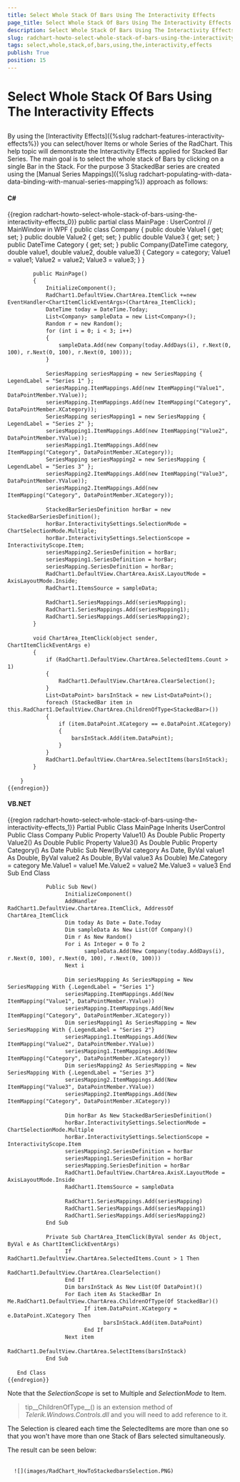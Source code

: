 ```yaml
---
title: Select Whole Stack Of Bars Using The Interactivity Effects
page_title: Select Whole Stack Of Bars Using The Interactivity Effects
description: Select Whole Stack Of Bars Using The Interactivity Effects
slug: radchart-howto-select-whole-stack-of-bars-using-the-interactivity-effects
tags: select,whole,stack,of,bars,using,the,interactivity,effects
publish: True
position: 15
---
```


# Select Whole Stack Of Bars Using The Interactivity Effects



## 

By using the [Interactivity Effects]({%slug radchart-features-interactivity-effects%}) you can select/hover Items or whole Series of the RadChart. This help topic will demonstrate the Interactivity Effects applied for Stacked Bar Series. The main goal is to select the whole stack of Bars by clicking on a single Bar in the Stack.
For the purpose 3 StackedBar series are created using the [Manual Series Mappings]({%slug radchart-populating-with-data-data-binding-with-manual-series-mapping%}) approach as follows:

#### __C#__

{{region radchart-howto-select-whole-stack-of-bars-using-the-interactivity-effects_0}}
	public partial class MainPage : UserControl   // MainWindow in WPF
	    {
	        public class Company
	        {
	            public double Value1 { get; set; }
	            public double Value2 { get; set; }
	            public double Value3 { get; set; }
	            public DateTime Category { get; set; }
	            public Company(DateTime category, double value1, double value2, double value3)
	            {
	                Category = category;
	                Value1 = value1;
	                Value2 = value2;
	                Value3 = value3;
	            }
	        } 
	
	        public MainPage()
	        {
	            InitializeComponent();
	            RadChart1.DefaultView.ChartArea.ItemClick +=new EventHandler<ChartItemClickEventArgs>(ChartArea_ItemClick);
	            DateTime today = DateTime.Today;
	            List<Company> sampleData = new List<Company>();
	            Random r = new Random();
	            for (int i = 0; i < 3; i++)
	            {
	                sampleData.Add(new Company(today.AddDays(i), r.Next(0, 100), r.Next(0, 100), r.Next(0, 100)));                
	            }
	
	            SeriesMapping seriesMapping = new SeriesMapping { LegendLabel = "Series 1" };
	            seriesMapping.ItemMappings.Add(new ItemMapping("Value1", DataPointMember.YValue));
	            seriesMapping.ItemMappings.Add(new ItemMapping("Category", DataPointMember.XCategory));
	            SeriesMapping seriesMapping1 = new SeriesMapping { LegendLabel = "Series 2" };
	            seriesMapping1.ItemMappings.Add(new ItemMapping("Value2", DataPointMember.YValue));
	            seriesMapping1.ItemMappings.Add(new ItemMapping("Category", DataPointMember.XCategory));
	            SeriesMapping seriesMapping2 = new SeriesMapping { LegendLabel = "Series 3" };
	            seriesMapping2.ItemMappings.Add(new ItemMapping("Value3", DataPointMember.YValue));
	            seriesMapping2.ItemMappings.Add(new ItemMapping("Category", DataPointMember.XCategory));
	
	            StackedBarSeriesDefinition horBar = new StackedBarSeriesDefinition();
	            horBar.InteractivitySettings.SelectionMode = ChartSelectionMode.Multiple;
	            horBar.InteractivitySettings.SelectionScope = InteractivityScope.Item;
	            seriesMapping2.SeriesDefinition = horBar;
	            seriesMapping1.SeriesDefinition = horBar;
	            seriesMapping.SeriesDefinition = horBar;
	            RadChart1.DefaultView.ChartArea.AxisX.LayoutMode = AxisLayoutMode.Inside;
	            RadChart1.ItemsSource = sampleData;
	
	            RadChart1.SeriesMappings.Add(seriesMapping);
	            RadChart1.SeriesMappings.Add(seriesMapping1);
	            RadChart1.SeriesMappings.Add(seriesMapping2);
	        }
	
	        void ChartArea_ItemClick(object sender, ChartItemClickEventArgs e)
	        {
	            if (RadChart1.DefaultView.ChartArea.SelectedItems.Count > 1)
	            {
	                RadChart1.DefaultView.ChartArea.ClearSelection();
	            }
	            List<DataPoint> barsInStack = new List<DataPoint>();
	            foreach (StackedBar item in this.RadChart1.DefaultView.ChartArea.ChildrenOfType<StackedBar>())
	            {
	                if (item.DataPoint.XCategory == e.DataPoint.XCategory)
	                {
	                    barsInStack.Add(item.DataPoint);
	                }
	            }
	            RadChart1.DefaultView.ChartArea.SelectItems(barsInStack);
	        }
	
	    }
	{{endregion}}



#### __VB.NET__

{{region radchart-howto-select-whole-stack-of-bars-using-the-interactivity-effects_1}}
	Partial Public Class MainPage
	         Inherits UserControl
	            Public Class Company
	                  Public Property Value1() As Double
	                  Public Property Value2() As Double
	                  Public Property Value3() As Double
	                  Public Property Category() As Date
	                  Public Sub New(ByVal category As Date, ByVal value1 As Double, ByVal value2 As Double, ByVal value3 As Double)
	                        Me.Category = category
	                        Me.Value1 = value1
	                        Me.Value2 = value2
	                        Me.Value3 = value3
	                  End Sub
	            End Class
	
	            Public Sub New()
	                  InitializeComponent()
	                  AddHandler RadChart1.DefaultView.ChartArea.ItemClick, AddressOf ChartArea_ItemClick
	                  Dim today As Date = Date.Today
	                  Dim sampleData As New List(Of Company)()
	                  Dim r As New Random()
	                  For i As Integer = 0 To 2
	                        sampleData.Add(New Company(today.AddDays(i), r.Next(0, 100), r.Next(0, 100), r.Next(0, 100)))
	                  Next i
	
	                  Dim seriesMapping As SeriesMapping = New SeriesMapping With {.LegendLabel = "Series 1"}
	                  seriesMapping.ItemMappings.Add(New ItemMapping("Value1", DataPointMember.YValue))
	                  seriesMapping.ItemMappings.Add(New ItemMapping("Category", DataPointMember.XCategory))
	                  Dim seriesMapping1 As SeriesMapping = New SeriesMapping With {.LegendLabel = "Series 2"}
	                  seriesMapping1.ItemMappings.Add(New ItemMapping("Value2", DataPointMember.YValue))
	                  seriesMapping1.ItemMappings.Add(New ItemMapping("Category", DataPointMember.XCategory))
	                  Dim seriesMapping2 As SeriesMapping = New SeriesMapping With {.LegendLabel = "Series 3"}
	                  seriesMapping2.ItemMappings.Add(New ItemMapping("Value3", DataPointMember.YValue))
	                  seriesMapping2.ItemMappings.Add(New ItemMapping("Category", DataPointMember.XCategory))
	
	                  Dim horBar As New StackedBarSeriesDefinition()
	                  horBar.InteractivitySettings.SelectionMode = ChartSelectionMode.Multiple
	                  horBar.InteractivitySettings.SelectionScope = InteractivityScope.Item
	                  seriesMapping2.SeriesDefinition = horBar
	                  seriesMapping1.SeriesDefinition = horBar
	                  seriesMapping.SeriesDefinition = horBar
	                  RadChart1.DefaultView.ChartArea.AxisX.LayoutMode = AxisLayoutMode.Inside
	                  RadChart1.ItemsSource = sampleData
	
	                  RadChart1.SeriesMappings.Add(seriesMapping)
	                  RadChart1.SeriesMappings.Add(seriesMapping1)
	                  RadChart1.SeriesMappings.Add(seriesMapping2)
	            End Sub
	
	            Private Sub ChartArea_ItemClick(ByVal sender As Object, ByVal e As ChartItemClickEventArgs)
	                  If RadChart1.DefaultView.ChartArea.SelectedItems.Count > 1 Then
	                        RadChart1.DefaultView.ChartArea.ClearSelection()
	                  End If
	                  Dim barsInStack As New List(Of DataPoint)()
	                  For Each item As StackedBar In Me.RadChart1.DefaultView.ChartArea.ChildrenOfType(Of StackedBar)()
	                        If item.DataPoint.XCategory = e.DataPoint.XCategory Then
	                              barsInStack.Add(item.DataPoint)
	                        End If
	                  Next item
	                  RadChart1.DefaultView.ChartArea.SelectItems(barsInStack)
	            End Sub
	
	   End Class
	{{endregion}}



Note that the *SelectionScope* is set to Multiple and *SelectionMode* to Item.

>tip__ChildrenOfType__() is an extension method of *Telerik.Windows.Controls.dll* and you will need to add reference to it.

The Selection is cleared each time the SelectedItems are more than one so that you won't have more than one Stack of Bars selected simultaneously.

The result can be seen below:




         
      ![](images/RadChart_HowToStackedbarsSelection.PNG)
